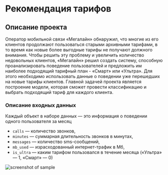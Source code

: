 Рекомендация тарифов
==========================================
Описание проекта
------------------------------------------
Оператор мобильной связи «Мегалайн» обнаружил, что многие из его клиентов продолжают пользоваться старыми архивными тарифами, в то время как новые более выгодные тарифы не получают должного внимания. Чтобы решить эту проблему и увеличить количество недовольных клиентов, «Мегалайн» решил создать систему, способную проанализировать поведение пользователей и предложить им наиболее подходящий тарифный план - «Смарт» или «Ультра».
Для этого необходимо использовать данные о поведении уже перешедших на новые тарифы клиентов. Главной задачей проекта является построение модели, которая сможет провести классификацию и выбрать подходящий тариф для каждого клиента.

### Описание входных данных
Каждый объект в наборе данных — это информация о поведении одного пользователя за месяц

* `сalls` — количество звонков,
* `minutes` — суммарная длительность звонков в минутах,
* `messages` — количество sms-сообщений,
* `mb_used` — израсходованный интернет-трафик в Мб,
* `is_ultra` — каким тарифом пользовался в течение месяца («Ультра» — 1, «Смарт» — 0)

![screenshot of sample](https://konekt.co.ua/wp-content/uploads/2018/01/kak_rabotaet_mobilnaya_svyaz.png)
